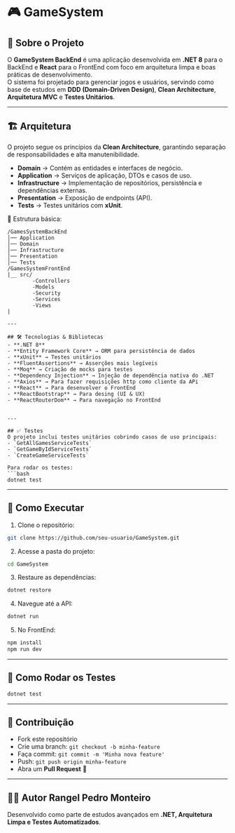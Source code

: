 # 🎮 GameSystem 

## 📌 Sobre o Projeto
O **GameSystem BackEnd** é uma aplicação desenvolvida em **.NET 8** para o BackEnd e **React** para o FrontEnd com foco em arquitetura limpa e boas práticas de desenvolvimento.  
O sistema foi projetado para gerenciar jogos e usuários, servindo como base de estudos em **DDD (Domain-Driven Design)**, **Clean Architecture**, **Arquitetura MVC** e **Testes Unitários**.

---

## 🏗️ Arquitetura
O projeto segue os princípios da **Clean Architecture**, garantindo separação de responsabilidades e alta manutenibilidade.

- **Domain** → Contém as entidades e interfaces de negócio.
- **Application** → Serviços de aplicação, DTOs e casos de uso.
- **Infrastructure** → Implementação de repositórios, persistência e dependências externas.
- **Presentation** → Exposição de endpoints (API).
- **Tests** → Testes unitários com **xUnit**.

📂 Estrutura básica:
```
/GamesSystemBackEnd
│── Application
│── Domain
│── Infrastructure
│── Presentation
│── Tests
/GamesSystemFrontEnd
|__ src/
        -Controllers
        -Models
        -Security
        -Services
        -Views
|

---

## 🛠️ Tecnologias & Bibliotecas
- **.NET 8**
- **Entity Framework Core** → ORM para persistência de dados
- **xUnit** → Testes unitários
- **FluentAssertions** → Asserções mais legíveis
- **Moq** → Criação de mocks para testes
- **Dependency Injection** → Injeção de dependência nativa do .NET
- **Axios** → Para fazer requisições http como cliente da APi
- **React** → Para desenvolver o FrontEnd
- **ReactBootstrap** → Para desing (UI & UX)
- **ReactRouterDom** → Para navegação no FrontEnd


---

## ✅ Testes
O projeto inclui testes unitários cobrindo casos de uso principais:
- `GetAllGamesServiceTests`
- `GetGameByIdServiceTests`
- `CreateGameServiceTests`

Para rodar os testes:
```bash
dotnet test
```

---

## 🚀 Como Executar
1. Clone o repositório:
```bash
git clone https://github.com/seu-usuario/GameSystem.git
```

2. Acesse a pasta do projeto:
```bash
cd GameSystem
```

3. Restaure as dependências:
```bash
dotnet restore
```

4. Navegue até a API:
```bash
dotnet run
```
5. No FrontEnd:
```bash
npm install
npm run dev
```
---

## 🧪 Como Rodar os Testes
```bash
dotnet test
```

---

## 📖 Contribuição
- Fork este repositório
- Crie uma branch: `git checkout -b minha-feature`
- Faça commit: `git commit -m 'Minha nova feature'`
- Push: `git push origin minha-feature`
- Abra um **Pull Request** 🎉

---

## 👨‍💻 Autor Rangel Pedro Monteiro
Desenvolvido como parte de estudos avançados em **.NET, Arquitetura Limpa e Testes Automatizados**.

